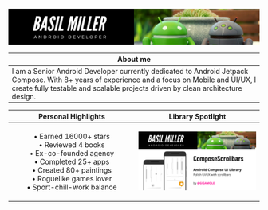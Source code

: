 [![](/media/header.png)](https://www.linkedin.com/in/gigamole/)

|About me|
|-|
|I am a Senior Android Developer currently dedicated to Android Jetpack Compose. With 8+ years of experience and a focus on Mobile and UI/UX, I create fully testable and scalable projects driven by clean architecture design.|

|Personal Highlights|Library Spotlight|
|:-:|:-:|
|<br>• Earned 16000+ stars<br>• Reviewed 4 books<br>• Ex-co-founded agency<br>• Completed 25+ apps<br>• Created 80+ paintings<br>• Roguelike games lover<br>• Sport-chill-work balance<br><img height="1" width="395"/>|<a href="https://github.com/GIGAMOLE/ComposeScrollbars"><img src="/media/ComposeScrollbars-2.png" width="395"/></a>

